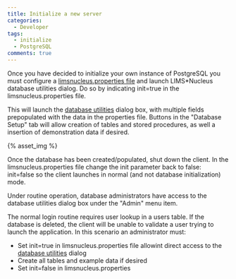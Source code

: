 ```yaml
---
title: Initialize a new server
categories:
  - Developer
tags:
  - initialize
  - PostgreSQL
comments: true
---
```


Once you have decided to initialize your own instance of PostgreSQL you must configure a [limsnucleus.properties file](/software/props) and launch LIMS\*Nucleus database utilities dialog.  Do so by indicating init=true in the limsnucleus.properties file.


This will launch the [database utilities](/software/dbutilities/) dialog box, with multiple fields prepopulated with the data in the properties file.  Buttons in the "Database Setup" tab will allow creation of tables and stored procedures, as well a insertion of demonstration data if desired.

{% asset_img   %}

Once the database has been created/populated, shut down the client. In the limsnucleus.properties file change the init parameter back to false: init=false so the client launches in normal (and not database initialization) mode.

Under routine operation, database administrators have access to the database utilities dialog box under the "Admin" menu item.

The normal login routine requires user lookup in a users table.  If the database is deleted, the client will be unable to validate a user trying to launch the application.  In this scenario an administrator must:

* Set init=true in limsnucleus.properties file allowint direct access to the [database utilities](/software/dbutilities/) dialog
* Create all tables and example data if desired
* Set init=false in limsnucleus.properties
